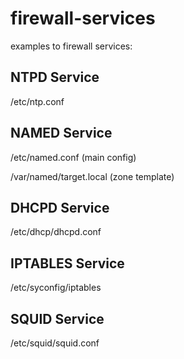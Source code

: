 firewall-services
=================

examples to firewall services:


NTPD Service
------------
/etc/ntp.conf


NAMED Service
-------------
/etc/named.conf (main config)

/var/named/target.local (zone template)


DHCPD Service
-------------
/etc/dhcp/dhcpd.conf


IPTABLES Service
----------------
/etc/syconfig/iptables


SQUID Service
-------------
/etc/squid/squid.conf
